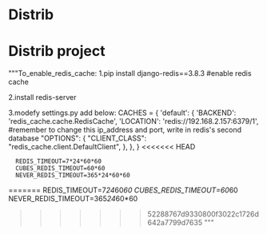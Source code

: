 
# Distrib
# Distrib project

"""To_enable_redis_cache:
   1.pip install django-redis==3.8.3      #enable redis cache
   

   2.install redis-server
   

   3.modefy settings.py add below:
      CACHES = {
    'default': {
        'BACKEND': 'redis_cache.cache.RedisCache',
        'LOCATION': 'redis://192.168.2.157:6379/1',         #remember to change this ip_address and port, write in redis's second database
        "OPTIONS": {
            "CLIENT_CLASS": "redis_cache.client.DefaultClient",
              },
          },
      }
<<<<<<< HEAD
	  
      REDIS_TIMEOUT=7*24*60*60      
      CUBES_REDIS_TIMEOUT=60*60
      NEVER_REDIS_TIMEOUT=365*24*60*60

=======
      REDIS_TIMEOUT=7*24*60*60
      CUBES_REDIS_TIMEOUT=60*60
      NEVER_REDIS_TIMEOUT=365*24*60*60


>>>>>>> 52288767d9330800f3022c1726d642a7799d7635
   """

